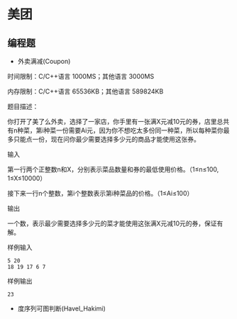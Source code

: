 # 美团

## 编程题


- 外卖满减(Coupon)

时间限制：C/C++语言 1000MS；其他语言 3000MS

内存限制：C/C++语言 65536KB；其他语言 589824KB

题目描述：

你打开了美了么外卖，选择了一家店，你手里有一张满X元减10元的券，店里总共有n种菜，第i种菜一份需要Ai元，因为你不想吃太多份同一种菜，所以每种菜你最多只能点一份，现在问你最少需要选择多少元的商品才能使用这张券。

输入

第一行两个正整数n和X，分别表示菜品数量和券的最低使用价格。（1≤n≤100, 1≤X≤10000）

接下来一行n个整数，第i个整数表示第i种菜品的价格。（1≤Ai≤100）


输出

一个数，表示最少需要选择多少元的菜才能使用这张满X元减10元的券，保证有解。

样例输入
```
5 20
18 19 17 6 7
```
样例输出
```$xslt
23
```

- 度序列可图判断(Havel_Hakimi)



